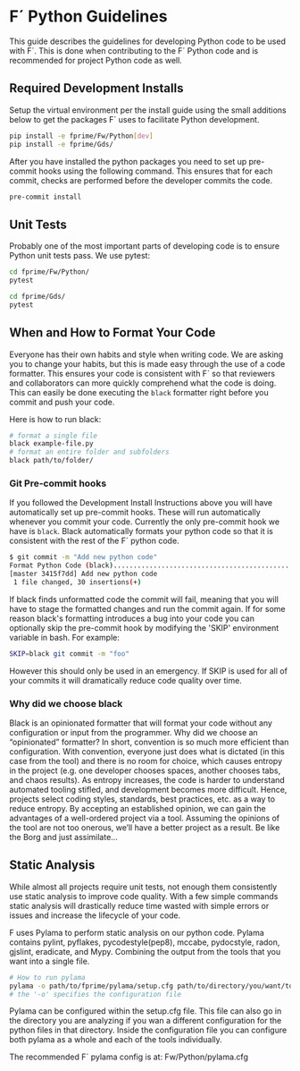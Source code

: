 # F´ Python Guidelines

This guide describes the guidelines for developing Python code to be used with F´. This is done when contributing to the
F´ Python code and is recommended for project Python code as well.

## Required Development Installs

Setup the virtual environment per the install guide using the small additions below to get the packages F´ uses to
facilitate Python development.

```bash
pip install -e fprime/Fw/Python[dev]
pip install -e fprime/Gds/
```

After you have installed the python packages you need to set up pre-commit hooks using the following command. This
ensures that for each commit, checks are performed before the developer commits the code.

```bash
pre-commit install
```

## Unit Tests

Probably one of the most important parts of developing code is to ensure Python unit tests pass. We use pytest:

```bash
cd fprime/Fw/Python/
pytest
```

```bash
cd fprime/Gds/
pytest
```

## When and How to Format Your Code

Everyone has their own habits and style when writing code. We are asking you to change your habits, but this is made
easy through the use of a code formatter. This ensures your code is consistent with F´ so that reviewers and
collaborators can more quickly comprehend what the code is doing. This can easily be done executing the `black`
formatter right before you commit and push your code.

Here is how to run black:

```bash
# format a single file
black example-file.py
# format an entire folder and subfolders
black path/to/folder/
```

### Git Pre-commit hooks

If you followed the Development Install Instructions above you will have automatically set up pre-commit hooks.
These will run automatically whenever you commit your code. Currently the only pre-commit hook we have is `black`.
Black automatically formats your python code so that it is consistent with the rest of the F´ python code.

```bash
$ git commit -m "Add new python code"
Format Python Code (black)...............................................Passed
[master 3415f7dd] Add new python code
 1 file changed, 30 insertions(+)
```

If black finds unformatted code the commit will fail, meaning that you will have to stage the formatted changes and
run the commit again. If for some reason black's formatting introduces a bug into your code you can optionally skip the
pre-commit hook by modifying the 'SKIP' environment variable in bash. For example:

```bash
SKIP=black git commit -m "foo"
```

However this should only be used in an emergency. If SKIP is used for all of your commits it will dramatically
reduce code quality over time.

### Why did we choose black

Black is an opinionated formatter that will format your code without any configuration or input from the programmer.
Why did we choose an “opinionated” formatter? In short, convention is so much more efficient than configuration.  With
convention, everyone just does what is dictated (in this case from the tool) and there is no room for choice, which
causes entropy in the project (e.g. one developer chooses spaces, another chooses tabs, and chaos results). As entropy
increases, the code is harder to understand automated tooling stifled, and development becomes more difficult. Hence,
projects select coding styles, standards, best practices, etc. as a way to reduce entropy. By accepting an established
opinion, we can gain the advantages of a well-ordered project via a tool.  Assuming the opinions of the tool are not too
onerous, we’ll have a better project as a result.  Be like the Borg and just assimilate...

## Static Analysis

While almost all projects require unit tests, not enough them consistently use static analysis to improve code quality.
With a few simple commands static analysis will drastically reduce time wasted with simple errors or issues and increase
the lifecycle of your code.

F uses Pylama to perform static analysis on our python code. Pylama contains pylint, pyflakes, pycodestyle(pep8),
mccabe, pydocstyle, radon, gjslint, eradicate, and Mypy. Combining the output from the tools that you want into a single
file.

```bash
# How to run pylama
pylama -o path/to/fprime/pylama/setup.cfg path/to/directory/you/want/to/analyze/
# the '-o' specifies the configuration file
```

Pylama can be configured within the setup.cfg file. This file can also go in the directory you are analyzing if you wan
a different configuration for the python files in that directory. Inside the configuration file you can configure both
pylama as a whole and each of the tools individually.

The recommended F´ pylama config is at: Fw/Python/pylama.cfg
